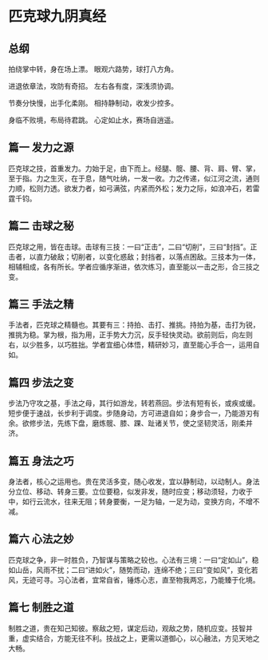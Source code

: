 # 匹克球九阴真经

## 总纲
拍绕掌中转，身在场上漂。  眼观六路势，球打八方角。

进退依章法，攻防有奇招。  左右各有度，深浅须协调。

节奏分快慢，出手化柔刚。  相持静制动，收发少控多。

身临不败境，布局待君跳。  心定如止水，赛场自逍遥。

## 篇一 发力之源
匹克球之技，首重发力。力始于足，由下而上。经腿、髋、腰、背、肩、臂、掌，至于指。力之生灭，在于息，随气吐纳，一发一收。力之传递，似江河之流，通则力顺，松则力透。欲发力者，如弓满弦，内紧而外松；发力之际，如浪冲石，若雷霆千钧。

## 篇二 击球之秘
匹克球之用，皆在击球。击球有三技：一曰“正击”，二曰“切削”，三曰“封挡”。正击者，以直力破敌；切削者，以变化惑敌；封挡者，以落点困敌。三技本为一体，相辅相成，各有所长。学者应循序渐进，依次练习，直至能以一击之形，合三技之变。

## 篇三 手法之精
手法者，匹克球之精髓也。其要有三：持拍、击打、推挑。持拍为基，击打为锐，推挑为稳。掌为根，指为用，正手势大力沉，反手轻快灵动。欲前则后，向左则右，以少胜多，以巧胜拙。学者宜细心体悟，精研妙习，直至能心手合一，运用自如。

## 篇四 步法之变
步法乃守攻之基，手法之母，其行如游龙，转若燕回。步法有短有长，或疾或缓。短步便于速战，长步利于调度。步随身动，方可进退自如；身步合一，乃能游刃有余。欲修步法，先练下盘，磨炼髋、膝、踝、趾诸关节，使之坚韧灵活，刚柔并济。

## 篇五 身法之巧
身法者，核心之运用也。贵在灵活多变，随心收发，宜以静制动，以动制人。身法分立位、移动、转身三要。立位要稳，似发非发，随时应变；移动须轻，力收于中，如行云流水，往来无阻；转身要衡，一足为轴，一足为动，变换方向，不增不减。

## 篇六 心法之妙
匹克球之争，非一时胜负，乃智谋与策略之较也。心法有三境：一曰“定如山”，稳如山岳，风雨不扰；二曰“进如火”，随势而动，连绵不绝；三曰“变如风”，变化若风，无迹可寻。习心法者，宜常自省，锤炼心志，直至物我两忘，乃能臻于化境。

## 篇七 制胜之道
制胜之道，贵在知己知彼。察敌之短，谋定后动，观敌之势，随机应变。技智并重，虚实结合，方能无往不利。技战之上，更需以道御心，以心融法，方见天地之大畅。

